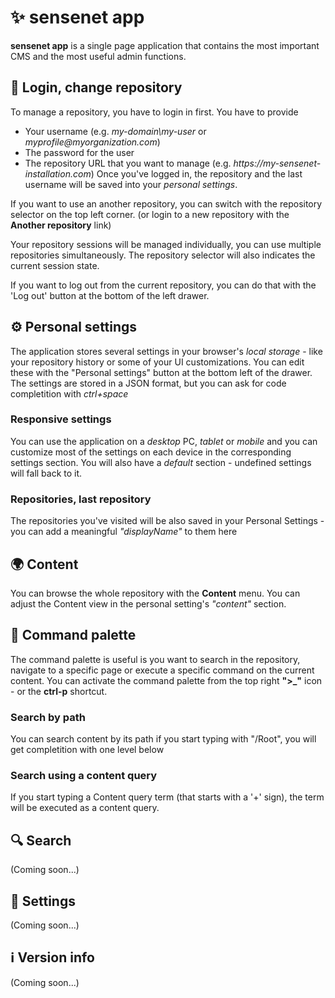 # ✨ sensenet app

**sensenet app** is a single page application that contains the most important CMS and the most useful admin functions.

## 🔑 Login, change repository

To manage a repository, you have to login in first. You have to provide

- Your username (e.g. _my-domain\\my-user_ or _myprofile@myorganization.com_)
- The password for the user
- The repository URL that you want to manage (e.g. _https://my-sensenet-installation.com_)
  Once you've logged in, the repository and the last username will be saved into your _personal settings_.

If you want to use an another repository, you can switch with the repository selector on the top left corner. (or login to a new repository with the **Another repository** link)

Your repository sessions will be managed individually, you can use multiple repositories simultaneously. The repository selector will also indicates the current session state.

If you want to log out from the current repository, you can do that with the 'Log out' button at the bottom of the left drawer.

## ⚙ Personal settings

The application stores several settings in your browser's _local storage_ - like your repository history or some of your UI customizations.
You can edit these with the "Personal settings" button at the bottom left of the drawer. The settings are stored in a JSON format, but you can ask for code completition with _ctrl+space_

### Responsive settings

You can use the application on a _desktop_ PC, _tablet_ or _mobile_ and you can customize most of the settings on each device in the corresponding settings section. You will also have a _default_ section - undefined settings will fall back to it.

### Repositories, last repository

The repositories you've visited will be also saved in your Personal Settings - you can add a meaningful _"displayName"_ to them here

## 🌍 Content

You can browse the whole repository with the **Content** menu.
You can adjust the Content view in the personal setting's _"content"_ section.

## 🌈 Command palette

The command palette is useful is you want to search in the repository, navigate to a specific page or execute a specific command on the current content.
You can activate the command palette from the top right **">\_"** icon - or the **ctrl-p** shortcut.

### Search by path

You can search content by its path if you start typing with "/Root", you will get completition with one level below

### Search using a content query

If you start typing a Content query term (that starts with a '+' sign), the term will be executed as a content query.

## 🔍 Search

(Coming soon...)

## 🔧 Settings

(Coming soon...)

## ℹ Version info

(Coming soon...)
